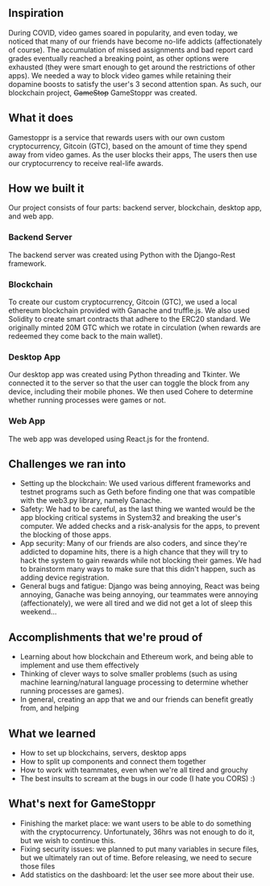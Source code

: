 ## Inspiration
During COVID, video games soared in popularity, and even today, we noticed that many of our friends have become no-life addicts (affectionately of course). The accumulation of missed assignments and bad report card grades eventually reached a breaking point, as other options were exhausted (they were smart enough to get around the restrictions of other apps). We needed a way to block video games while retaining their dopamine boosts to satisfy the user's 3 second attention span. As such, our blockchain project, ~~GameStop~~ GameStoppr was created.

## What it does
Gamestoppr is a service that rewards users with our own custom cryptocurrency, Gitcoin (GTC), based on the amount of time they spend away from video games. As the user blocks their apps,  The users then use our cryptocurrency to receive real-life awards. 

## How we built it
Our project consists of four parts: backend server, blockchain, desktop app, and web app. 

### Backend Server
The backend server was created using Python with the Django-Rest framework. 

### Blockchain
To create our custom cryptocurrency, Gitcoin (GTC), we used a local ethereum blockchain provided with Ganache and truffle.js. We also used Solidity to create smart contracts that adhere to the ERC20 standard. We originally minted 20M GTC which we rotate in circulation (when rewards are redeemed they come back to the main wallet). 

### Desktop App 
Our desktop app was created using Python threading and Tkinter. We connected it to the server so that the user can toggle the block from any device, including their mobile phones. We then used Cohere to determine whether running processes were games or not.

### Web App 
The web app was developed using React.js for the frontend.

## Challenges we ran into
- Setting up the blockchain: We used various different frameworks and testnet programs such as Geth before finding one that was compatible with the web3.py library, namely Ganache.
- Safety: We had to be careful, as the last thing we wanted would be the app blocking critical systems in System32 and breaking the user's computer. We added checks and a risk-analysis for the apps, to prevent the blocking of those apps.
- App security: Many of our friends are also coders, and since they're addicted to dopamine hits, there is a high chance that they will try to hack the system to gain rewards while not blocking their games. We had to brainstorm many ways to make sure that this didn't happen, such as adding device registration.
- General bugs and fatigue: Django was being annoying, React was being annoying, Ganache was being annoying, our teammates were annoying (affectionately), we were all tired and we did not get a lot of sleep this weekend...

## Accomplishments that we're proud of
- Learning about how blockchain and Ethereum work, and being able to implement and use them effectively
- Thinking of clever ways to solve smaller problems (such as using machine learning/natural language processing to determine whether running processes are games). 
- In general, creating an app that we and our friends can benefit greatly from, and helping 

## What we learned
- How to set up blockchains, servers, desktop apps
- How to split up components and connect them together
- How to work with teammates, even when we're all tired and grouchy
- The best insults to scream at the bugs in our code (I hate you CORS) :)

## What's next for GameStoppr
- Finishing the market place: we want users to be able to do something with the cryptocurrency. Unfortunately, 36hrs was not enough to do it, but we wish to continue this.
- Fixing security issues: we planned to put many variables in secure files, but we ultimately ran out of time. Before releasing, we need to secure those files
- Add statistics on the dashboard: let the user see more about their use.
